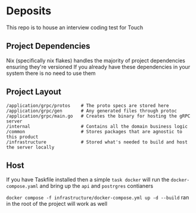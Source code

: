 # Deposits

This repo is to house an interview coding test for Touch

## Project Dependencies

Nix (specifically nix flakes) handles the majority of project dependencies ensuring they're versioned
If you already have these dependencies in your system there is no need to use them


## Project Layout

```
/application/grpc/protos    # The proto specs are stored here
/application/grpc/gen       # Any generated files through protoc
/application/grpc/main.go   # Creates the binary for hosting the gRPC server
/internal                   # Contains all the domain business logic
/common                     # Stores packages that are agnostic to this product
/infrastructure             # Stored what's needed to build and host the server locally
```

## Host

If you have Taskfile installed then a simple `task docker` will run the `docker-compose.yaml` and bring up the `api` and `postrgres` contianers

`docker compose -f infrastructure/docker-compose.yml up -d --build` ran in the root of the project will work as well
